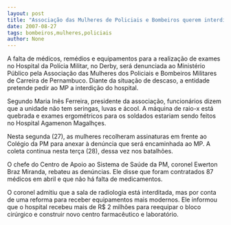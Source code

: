 ```yaml
---
layout: post
title: "Associação das Mulheres de Policiais e Bombeiros querem interditar Hospital da PM, no Derby"
date: 2007-08-27
tags: bombeiros,mulheres,policiais
author: None
---
```

A falta de m&eacute;dicos, rem&eacute;dios e equipamentos para a realiza&ccedil;&atilde;o de exames no Hospital da Pol&iacute;cia Militar, no Derby, ser&aacute; denunciada ao Minist&eacute;rio P&uacute;blico pela Associa&ccedil;&atilde;o das Mulheres dos Policiais e Bombeiros Militares de Carreira de Pernambuco. Diante da situa&ccedil;&atilde;o de descaso, a entidade pretende pedir ao MP a interdi&ccedil;&atilde;o do hospital. 

Segundo Maria In&ecirc;s Ferreira, presidente da associa&ccedil;&atilde;o, funcion&aacute;rios dizem que a unidade n&atilde;o tem seringas, luvas e &aacute;cool. A m&aacute;quina de raio-x est&aacute; quebrada e exames ergom&eacute;tricos para os soldados estariam sendo feitos no Hospital Agamenon Magalh&ccedil;es. 

Nesta segunda (27), as mulheres recolheram assinaturas em frente ao Col&eacute;gio da PM para anexar &agrave; den&uacute;ncia que ser&aacute; encaminhada ao MP. A coleta continua nesta ter&ccedil;a (28), dessa vez nos batalh&otilde;es. 

O chefe do Centro de Apoio ao Sistema de Sa&uacute;de da PM, coronel Ewerton Braz Miranda, rebateu as den&uacute;ncias. Ele disse que foram contratados 87 m&eacute;dicos em abril e que n&atilde;o h&aacute; falta de medicamentos. 

O coronel admitiu que a sala de radiologia est&aacute; interditada, mas por conta de uma reforma para receber equipamentos mais modernos. Ele informou que o hospital recebeu mais de R$ 2 milh&otilde;es para reequipar o bloco cir&uacute;rgico e construir novo centro farmac&ecirc;utico e laborat&oacute;rio. 